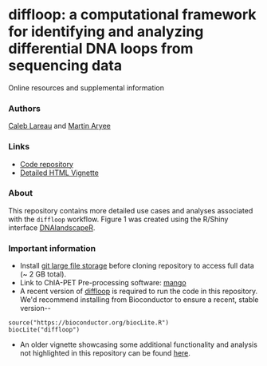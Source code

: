 <br><br>
# diffloop: a computational framework for identifying and analyzing differential DNA loops from sequencing data

Online resources and supplemental information

### Authors
[Caleb Lareau](mailto:caleblareau@g.harvard.edu) and [Martin Aryee](https://aryee.mgh.harvard.edu/)

### Links
- [Code repository](https://github.com/aryeelab/diffloop-paper)
- [Detailed HTML Vignette](vignette/diffloop_vignette.html)

### About
This repository contains more detailed use cases and analyses associated with the `diffloop` workflow.
Figure 1 was created using the R/Shiny interface [DNAlandscapeR](https://dnalandscaper.aryeelab.org). 

### Important information
- Install [git large file storage](https://git-lfs.github.com/) before cloning repository to access full data (~ 2 GB total).
- Link to ChIA-PET Pre-processing software: [mango](https://github.com/dphansti/mango)
- A recent version of [diffloop](https://bioconductor.org/packages/release/bioc/html/diffloop.html)
is required to run the code in this repository.
We'd recommend installing from Bioconductor to ensure a recent, stable version--
```
source("https://bioconductor.org/biocLite.R")
biocLite("diffloop")
```

- An older vignette showcasing some additional functionality and analysis not highlighted in this 
repository can be found [here](https://rpubs.com/caleblareau/diffloop_vignette).

<br><br>



